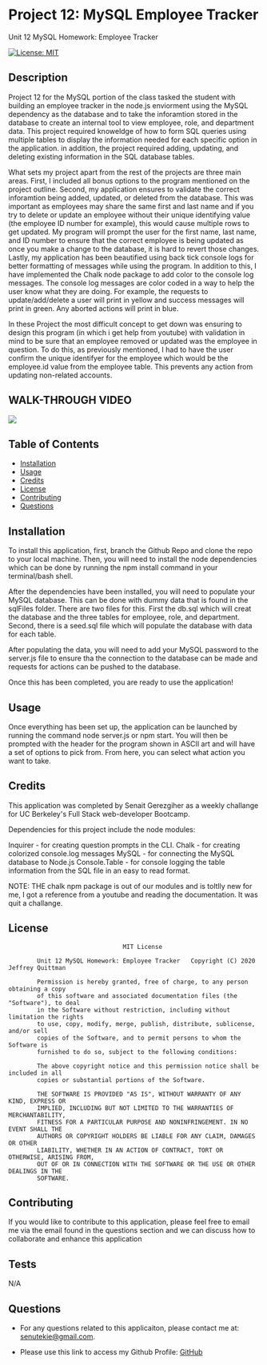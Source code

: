 
# Project 12: MySQL Employee Tracker

Unit 12 MySQL Homework: Employee Tracker

[![License: MIT](https://img.shields.io/badge/License-MIT-yellow.svg)](https://opensource.org/licenses/MIT)

## Description

Project 12 for the MySQL portion of the class tasked the student with building an employee tracker in the node.js enviorment using the MySQL dependency as the database and to take the inforamtion stored in the database to create an internal tool to view employee, role, and department data. This project required knoweldge of how to form SQL queries using multiple tables to display the information needed for each specific option in the application. in addition, the project required adding, updating, and deleting existing information in the SQL database tables.

What sets my project apart from the rest of the projects are three main areas. First, I included all bonus options to the program mentioned on the project outline. Second, my application ensures to validate the correct inforamtion being added, updated, or deleted from the database. This was
important as employees may share the same first and last name and if you try to delete or update an employee without their unique identifying value (the employee ID number for example), this would cause multiple rows to get updated. My program will prompt the user for the first name, last name, and ID number to ensure that the correct employee is being updated as once you make a change to the database, it is hard to revert those changes. Lastly, my application has been beautified using back tick console logs for better formatting of messages while using the program. In addition to this, I have implemented the Chalk node package to add color to the console log messages. The console log messages are color coded in a way to help the user know what they are doing. For example, the requests to update/add/delete a user will print in yellow and success messages will print in green. Any aborted
actions will print in blue.

In these Project the most difficult concept to get down was ensuring to design this program (in which i get help from youtube) with validation in mind to be sure that an employee removed or updated was the employee in question. To do this, as previously mentioned, I had to have the user confirm the unique identifyer for the employee which would be the employee.id value from the employee table. This prevents any action from updating non-related accounts.

## WALK-THROUGH VIDEO

<img src="/DemoImgs/EmployeeManagerMySQLGif.gif?raw=true">

## Table of Contents

-   [Installation](#installation)
-   [Usage](#usage)
-   [Credits](#credits)
-   [License](#license)
-   [Contributing](#contributing)
-   [Questions](#questions)

## Installation

To install this application, first, branch the Github Repo and clone the repo to your local machine. Then, you will need to install the node dependencies which can be done by running the npm install command in your terminal/bash shell.

After the dependencies have been installed, you will need to populate your MySQL database. This can be done with dummy data that is found in the sqlFiles folder. There are two files for this. First the db.sql which will creat the database and the three tables for employee, role, and department.
Second, there is a seed.sql file which will populate the database with data for each table.

After populating the data, you will need to add your MySQL password to the server.js file to ensure tha the connection to the database can be made and requests for actions can be pushed to the database.

Once this has been completed, you are ready to use the application!

## Usage

Once everything has been set up, the application can be launched by running the command node server.js or npm start. You will then be prompted with the header for the program shown in ASCII art and will have a set of options to pick from. From here, you can select what action you want to take.

## Credits

This application was completed by Senait Gerezgiher as a weekly challange  for UC Berkeley's Full Stack web-developer Bootcamp.

Dependencies for this project include the node modules:

Inquirer - for creating question prompts in the CLI. 
Chalk - for creating colorized console.log messages MySQL - for connecting the MySQL database to Node.js 
Console.Table - for console logging the table information from the SQL file in an easy to read format.

NOTE: THE chalk npm package is out of our modules and is toltlly new for me, I got a reference from a youtube and reading the documentation. It was quit a challange.

## License

    								MIT License

    		Unit 12 MySQL Homework: Employee Tracker   Copyright (C) 2020 Jeffrey Quittman

    		Permission is hereby granted, free of charge, to any person obtaining a copy
    		of this software and associated documentation files (the "Software"), to deal
    		in the Software without restriction, including without limitation the rights
    		to use, copy, modify, merge, publish, distribute, sublicense, and/or sell
    		copies of the Software, and to permit persons to whom the Software is
    		furnished to do so, subject to the following conditions:

    		The above copyright notice and this permission notice shall be included in all
    		copies or substantial portions of the Software.

    		THE SOFTWARE IS PROVIDED "AS IS", WITHOUT WARRANTY OF ANY KIND, EXPRESS OR
    		IMPLIED, INCLUDING BUT NOT LIMITED TO THE WARRANTIES OF MERCHANTABILITY,
    		FITNESS FOR A PARTICULAR PURPOSE AND NONINFRINGEMENT. IN NO EVENT SHALL THE
    		AUTHORS OR COPYRIGHT HOLDERS BE LIABLE FOR ANY CLAIM, DAMAGES OR OTHER
    		LIABILITY, WHETHER IN AN ACTION OF CONTRACT, TORT OR OTHERWISE, ARISING FROM,
    		OUT OF OR IN CONNECTION WITH THE SOFTWARE OR THE USE OR OTHER DEALINGS IN THE
    		SOFTWARE.

## Contributing

If you would like to contribute to this application, please feel free to email me via the email found in the questions section and we can discuss how to collaborate and enhance this application

## Tests

N/A

## Questions

-   For any questions related to this applicaiton, please contact me at: senutekie@gmail.com.

-   Please use this link to access my Github Profile: [GitHub](https://github.com/senait77)
